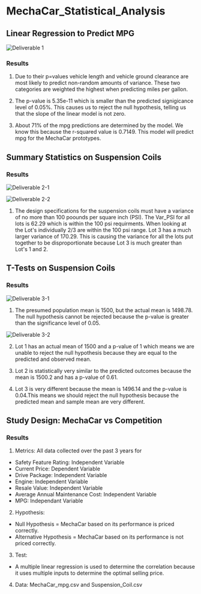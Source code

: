 # MechaCar_Statistical_Analysis

## Linear Regression to Predict MPG

![Deliverable 1](https://user-images.githubusercontent.com/95730434/166128591-cf2b45b1-d821-45be-af7d-d86ac463c903.png)

### Results

1. Due to their p=values vehicle length and vehicle ground clearance are most likely to predict non-random amounts of variance. These two categories are weighted the highest when predicting miles per gallon.

2. The p-value is 5.35e-11 which is smaller than the predicted signigicance level of 0.05%. This causes us to reject the null hypothesis, telling us that the slope of the linear model is not zero.

3. About 71% of the mpg predictions are determined by the model. We know this because the r-squared value is 0.7149. This model will predict mpg for the MechaCar prototypes.

## Summary Statistics on Suspension Coils

### Results

![Deliverable 2-1](https://user-images.githubusercontent.com/95730434/166609311-7a23c610-fe17-4647-a119-50563b65f82b.png)

![Deliverable 2-2](https://user-images.githubusercontent.com/95730434/166609316-046b4c55-5ad1-4480-9787-bdf3672fb256.png)

1. The design specifications for the suspension coils must have a variance of no more than 100 poounds per square inch (PSI). The Var_PSI for all lots is 62.29 which is within the 100 psi requirments. When looking at the Lot's individually 2/3 are within the 100 psi range. Lot 3 has a much larger variance of 170.29. This is causing the variance for all the lots put together to be disproportionate because Lot 3 is much greater than Lot's 1 and 2.

## T-Tests on Suspension Coils

### Results

![Deliverable 3-1](https://user-images.githubusercontent.com/95730434/166615572-598ca198-898b-4b59-bc9d-56e288293070.png)

1. The presumed population mean is 1500, but the actual mean is 1498.78. The null hypothesis cannot be rejected because the p-value is greater than the significance level of 0.05.

![Deliverable 3-2](https://user-images.githubusercontent.com/95730434/166615578-a6d059ef-c20d-4daa-bdd4-6fe7c3617632.png)


2. Lot 1 has an actual mean of 1500 and a p-value of 1 which means we are unable to reject the null hypothesis because they are equal to the predicted and observed mean.

3. Lot 2 is statistically very similar to the predicted outcomes because the mean is 1500.2 and has a p-value of 0.61.

4. Lot 3 is very different because the mean is 1496.14 and the p-value is 0.04.This means we should reject the null hypothesis because the predicted mean and sample mean are very different.

## Study Design: MechaCar vs Competition

### Results

1. Metrics: All data collected over the past 3 years for
- Safety Feature Rating: Independent Variable
- Current Price: Dependent Variable
- Drive Package: Independent Variable
- Engine: Independent Variable
- Resale Value: Independent Variable
- Average Annual Maintenance Cost: Independent Variable
- MPG: Independant Variable

2. Hypothesis: 
- Null Hypothesis = MechaCar based on its performance is priced correctly.
- Alternative Hypothesis = MechaCar based on its performance is not priced correctly.

3. Test: 
- A multiple linear regression is used to determine the correlation because it uses multiple inputs to determine the optimal selling price.

4. Data: MechaCar_mpg.csv and Suspension_Coil.csv